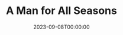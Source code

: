 ---
title: A Man for All Seasons
date: 2023-09-08T00:00:00
opening_date: 1971-02-19
closing_date: 1971-03-06
layout: productions
playbill:
Theatre: Theatre Jacksonville
Venue: Little Theatre
cast:
- The Common Man: Robert Zienta
- Sir Thomas More: Jack Masters
- Master Richard Rich: Hal Henderson
- The Duke of Norfolk: Ernest Goldsmith
- Lady Alice More: Evelyn Nehl
- Lady Margaret More: Rita Ballard
- Cardinal Wolsey:
  - Ed Heist, Jr.
- Thomas Cromwell: Phil Meunier
- Signor Chapuys: Bill Petry
- Chapuys' Attendant: Pete Peterson
- William Roper: Doug Thomas
- King Henry the Eigth: Wayne Wofford
- A Woman: Margaret Winstead
- Thomas Cramner: Nelson Mashour
crew:
- Director: Robert Knowles
- Technical Director: Ham Waddell
- Stage Manager: Terry McIntire
- Assistant Stage Manager: Pru Eatman
- Lighting: Don DuClose
- Sound:
  - Roberta Quattlebaum
  - Lloyd Jeffords
- Properties:
  - Katie Raven
  - Vivienne Winemiller
- Make-up: Marshall Grauer
- Set Construction:
  - Lloyd Jeffords
  - Jim McCarty
  - Rhoda Betterton
  - Karen Wakefield
  - Jonnie Blount
- Stage Crew:
  - Jim McCarty
  - Ken Moody
- Publicity: Diane Somerville
- Box Office: Ann Dubow
---